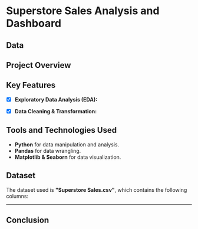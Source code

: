 # Superstore Sales Analysis and Dashboard

## Data


## Project Overview


## Key Features
- [x] **Exploratory Data Analysis (EDA):**  

  
- [x] **Data Cleaning & Transformation:**  






## Tools and Technologies Used
- **Python** for data manipulation and analysis.
- **Pandas** for data wrangling.
- **Matplotlib & Seaborn** for data visualization.

## Dataset
The dataset used is **"Superstore Sales.csv"**, which contains the following columns:

---

## Conclusion
